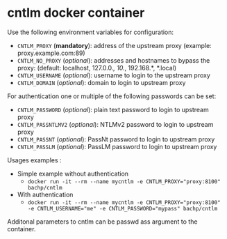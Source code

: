 # cntlm docker container

Use the following environment variables for configuration:

- `CNTLM_PROXY` (**mandatory**): address of the upstream proxy (example: proxy.example.com:89)
- `CNTLM_NO_PROXY` (*optional*): addresses and hostnames to bypass the proxy: (default: localhost, 127.0.0.*, 10.*, 192.168.*, *.local)
- `CNTLM_USERNAME` (*optional*): username to login to the upstream proxy
- `CNTLM_DOMAIN`   (*optional*): domain to login to upstream proxy

For authentication one or multiple of the following passwords can be set:

- `CNTLM_PASSWORD` (*optional*): plain text password to login to upstream proxy
- `CNTLM_PASSNTLMV2` (*optional*): NTLMv2 password to login to upstream proxy
- `CNTLM_PASSNT` (*optional*): PassNt password to login to upstream proxy
- `CNTLM_PASSLM` (*optional*): PassLM password to login to upstream proxy

Usages examples : 

 * Simple example without authentication
   * `docker run -it --rm --name mycntlm -e CNTLM_PROXY="proxy:8100" bachp/cntlm`
 * With authentication 
   * `docker run -it --rm --name mycntlm -e CNTLM_PROXY="proxy:8100" -e CNTLM_USERNAME="me" -e CNTLM_PASSWORD="mypass" bachp/cntlm`

Additonal parameters to cntlm can be passwd ass argument to the container.
